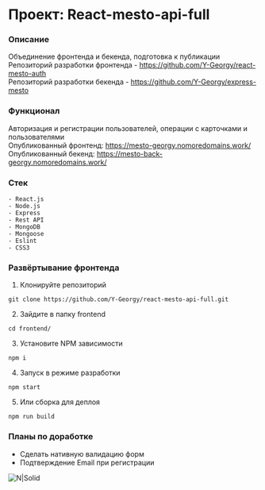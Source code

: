 # Проект: React-mesto-api-full

### Описание
Объединение фронтенда и бекенда, подготовка к публикации  
Репозиторий разработки фронтенда - https://github.com/Y-Georgy/react-mesto-auth  
Репозиторий разработки бекенда - https://github.com/Y-Georgy/express-mesto  

### Функционал
Авторизация и регистрации пользователей, операции с карточками и пользователями  
Опубликованный фронтенд: https://mesto-georgy.nomoredomains.work/  
Опубликованный бекенд: https://mesto-back-georgy.nomoredomains.work/

### Стек

```
- React.js
- Node.js
- Express
- Rest API
- MongoDB
- Mongoose
- Eslint
- CSS3
```

### Развёртывание фронтенда
1. Клонируйте репозиторий
```
git clone https://github.com/Y-Georgy/react-mesto-api-full.git
```
2. Зайдите в папку frontend
```
cd frontend/
```
3. Установите NPM зависимости
```
npm i
```
4. Запуск в режиме разработки
```
npm start
```
5. Или сборка для деплоя
```
npm run build
```

### Планы по доработке 

- Сделать нативную валидацию форм
- Подтверждение Email при регистрации

![N|Solid](https://img.shields.io/badge/-©%202021-red)
